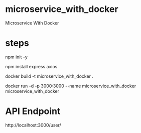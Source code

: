 # microservice_with_docker
Microservice With Docker

# steps

npm init -y

npm install express axios

docker build -t microservice_with_docker .

docker run -d -p 3000:3000 --name microservice_with_docker microservice_with_docker

# API Endpoint

http://localhost:3000/user/<github-username>



